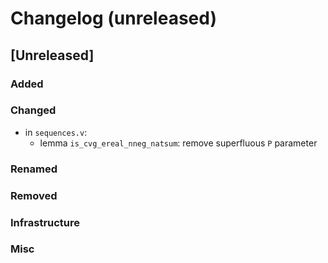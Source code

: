# Changelog (unreleased)

## [Unreleased]

### Added

### Changed

- in `sequences.v`:
  + lemma `is_cvg_ereal_nneg_natsum`: remove superfluous `P` parameter

### Renamed

### Removed

### Infrastructure

### Misc
